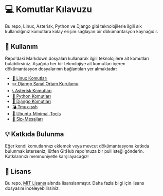 # :computer: Komutlar Kılavuzu

Bu repo, Linux, Asterisk, Python ve Django gibi teknolojilerle ilgili sık kullandığınız komutlara kolay erişim sağlayan bir dökümantasyon kaynağıdır.

## :rocket: Kullanım

Repo'daki Markdown dosyaları kullanarak ilgili teknolojilere ait komutları bulabilirsiniz. Aşağıda her bir teknolojiye ait komutları içeren dökümantasyon dosyalarının bağlantıları yer almaktadır:

- [:penguin: Linux Komutları](linux.md)
- [:pencil2: Django Sanal Ortam Kurulumu](Django-Sanal-Ortam-Olusturma.md)
- [:telephone_receiver: Asterisk Komutları](asterisk.md)
- [:snake: Python Komutları](python.md)
- [:rocket: Django Komutları](django.md)
- [:bomb: Tmux-ssh ](Tmux-Hakkında.md)
- [:fire_engine: Ubuntu-Minimal-Tools ](Ubuntu-Minimal-Tools.md)
- [:email: Sip-Mesajları ](Sip-Messages.md)

## :bulb: Katkıda Bulunma

Eğer kendi komutlarınızı eklemek veya mevcut dökümantasyona katkıda bulunmak isterseniz, lütfen GitHub repo'muza bir pull isteği gönderin. Katkılarınızı memnuniyetle karşılayacağız!

## :page_facing_up: Lisans

Bu repo, [MIT Lisansı](LICENSE) altında lisanslanmıştır. Daha fazla bilgi için lisans dosyasını inceleyebilirsiniz.

